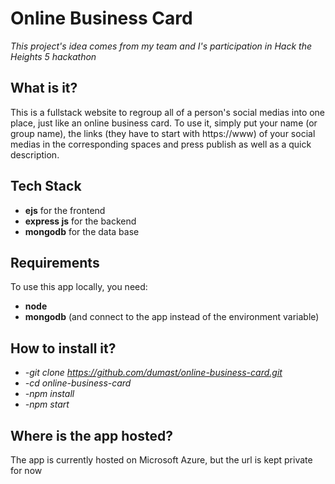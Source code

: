 # Online Business Card
*This project's idea comes from my team and I's participation in Hack the Heights 5 hackathon*

## What is it?
This is a fullstack website to regroup all of a person's social medias into one place, just like an online business card. 
To use it, simply put your name (or group name), the links (they have to start with https://www) of your social medias in the corresponding spaces and press publish as well as a quick description.

## Tech Stack
* **ejs** for the frontend
* **express js** for the backend
* **mongodb** for the data base

## Requirements
To use this app locally, you need:
* **node**
* **mongodb** (and connect to the app instead of the environment variable)

## How to install it?
* *-git clone https://github.com/dumast/online-business-card.git*
* *-cd online-business-card*
* *-npm install*
* *-npm start*

## Where is the app hosted?
The app is currently hosted on Microsoft Azure, but the url is kept private for now
